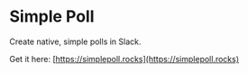 # Simple Poll
Create native, simple polls in Slack.

Get it here: [https://simplepoll.rocks](https://simplepoll.rocks)
